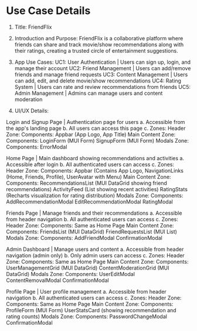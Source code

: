 # Use Case Details

1. Title: FriendFlix

2. Introduction and Purpose:
FriendFlix is a collaborative platform where friends can share and track movie/show recommendations along with their ratings, creating a trusted circle of entertainment suggestions.

3. App Use Cases:
UC1: User Authentication | Users can sign up, login, and manage their account
UC2: Friend Management | Users can add/remove friends and manage friend requests
UC3: Content Management | Users can add, edit, and delete movie/show recommendations
UC4: Rating System | Users can rate and review recommendations from friends
UC5: Admin Management | Admins can manage users and content moderation

4. UI/UX Details:

Login and Signup Page | Authentication page for users
a. Accessible from the app's landing page
b. All users can access this page
c. Zones:
    Header Zone:
        Components: Appbar (App Logo, App Title)
    Main Content Zone:
        Components: 
            LoginForm (MUI Form)
            SignupForm (MUI Form)
    Modals Zone:
        Components:
            ErrorModal

Home Page | Main dashboard showing recommendations and activities
a. Accessible after login
b. All authenticated users can access
c. Zones:
    Header Zone:
        Components: Appbar (Contains App Logo, NavigationLinks (Home, Friends, Profile), UserAvatar with Menu)
    Main Content Zone:
        Components:
            RecommendationsList (MUI DataGrid showing friend recommendations)
            ActivityFeed (List showing recent activities)
            RatingStats (Recharts visualization for rating distribution)
    Modals Zone:
        Components:
            AddRecommendationModal
            EditRecommendationModal
            RatingModal

Friends Page | Manage friends and their recommendations
a. Accessible from header navigation
b. All authenticated users can access
c. Zones:
    Header Zone:
        Components: Same as Home Page
    Main Content Zone:
        Components:
            FriendsList (MUI DataGrid)
            FriendRequestsList (MUI List)
    Modals Zone:
        Components:
            AddFriendModal
            ConfirmationModal

Admin Dashboard | Manage users and content
a. Accessible from header navigation (admin only)
b. Only admin users can access
c. Zones:
    Header Zone:
        Components: Same as Home Page
    Main Content Zone:
        Components:
            UserManagementGrid (MUI DataGrid)
            ContentModerationGrid (MUI DataGrid)
    Modals Zone:
        Components:
            UserEditModal
            ContentRemovalModal
            ConfirmationModal

Profile Page | User profile management
a. Accessible from header navigation
b. All authenticated users can access
c. Zones:
    Header Zone:
        Components: Same as Home Page
    Main Content Zone:
        Components:
            ProfileForm (MUI Form)
            UserStatsCard (showing recommendation and rating counts)
    Modals Zone:
        Components:
            PasswordChangeModal
            ConfirmationModal